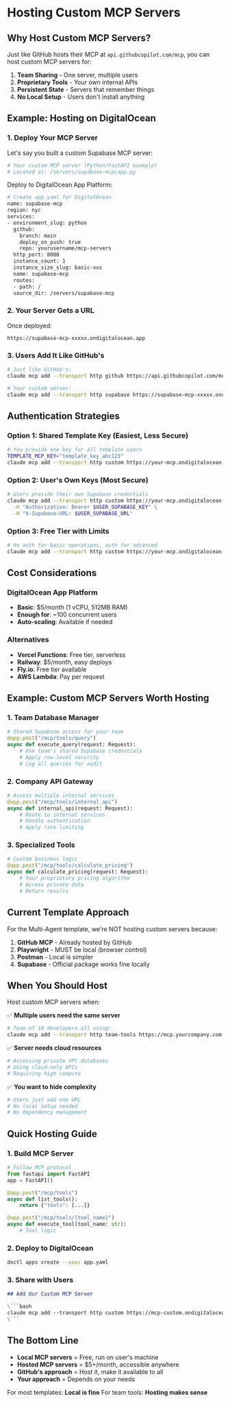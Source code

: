 # Hosting Custom MCP Servers

## Why Host Custom MCP Servers?

Just like GitHub hosts their MCP at `api.githubcopilot.com/mcp`, you can host custom MCP servers for:

1. **Team Sharing** - One server, multiple users
2. **Proprietary Tools** - Your own internal APIs
3. **Persistent State** - Servers that remember things
4. **No Local Setup** - Users don't install anything

## Example: Hosting on DigitalOcean

### 1. Deploy Your MCP Server

Let's say you built a custom Supabase MCP server:

```python
# Your custom MCP server (Python/FastAPI example)
# Located at: /servers/supabase-mcp/app.py
```

Deploy to DigitalOcean App Platform:

```bash
# Create app.yaml for DigitalOcean
name: supabase-mcp
region: nyc
services:
- environment_slug: python
  github:
    branch: main
    deploy_on_push: true
    repo: yourusername/mcp-servers
  http_port: 8080
  instance_count: 1
  instance_size_slug: basic-xxs
  name: supabase-mcp
  routes:
  - path: /
  source_dir: /servers/supabase-mcp
```

### 2. Your Server Gets a URL

Once deployed:
```
https://supabase-mcp-xxxxx.ondigitalocean.app
```

### 3. Users Add It Like GitHub's

```bash
# Just like GitHub's:
claude mcp add --transport http github https://api.githubcopilot.com/mcp -H "Authorization: Bearer $TOKEN"

# Your custom server:
claude mcp add --transport http supabase https://supabase-mcp-xxxxx.ondigitalocean.app -H "Authorization: Bearer $API_KEY"
```

## Authentication Strategies

### Option 1: Shared Template Key (Easiest, Less Secure)
```bash
# You provide one key for all template users
TEMPLATE_MCP_KEY="template_key_abc123"
claude mcp add --transport http custom https://your-mcp.ondigitalocean.app -H "Authorization: Bearer $TEMPLATE_MCP_KEY"
```

### Option 2: User's Own Keys (Most Secure)
```bash
# Users provide their own Supabase credentials
claude mcp add --transport http custom https://your-mcp.ondigitalocean.app \
  -H "Authorization: Bearer $USER_SUPABASE_KEY" \
  -H "X-Supabase-URL: $USER_SUPABASE_URL"
```

### Option 3: Free Tier with Limits
```bash
# No auth for basic operations, auth for advanced
claude mcp add --transport http custom https://your-mcp.ondigitalocean.app
```

## Cost Considerations

### DigitalOcean App Platform
- **Basic**: $5/month (1 vCPU, 512MB RAM)
- **Enough for**: ~100 concurrent users
- **Auto-scaling**: Available if needed

### Alternatives
- **Vercel Functions**: Free tier, serverless
- **Railway**: $5/month, easy deploys
- **Fly.io**: Free tier available
- **AWS Lambda**: Pay per request

## Example: Custom MCP Servers Worth Hosting

### 1. Team Database Manager
```python
# Shared Supabase access for your team
@app.post("/mcp/tools/query")
async def execute_query(request: Request):
    # Use team's shared Supabase credentials
    # Apply row-level security
    # Log all queries for audit
```

### 2. Company API Gateway
```python
# Access multiple internal services
@app.post("/mcp/tools/internal_api")
async def internal_api(request: Request):
    # Route to internal services
    # Handle authentication
    # Apply rate limiting
```

### 3. Specialized Tools
```python
# Custom business logic
@app.post("/mcp/tools/calculate_pricing")
async def calculate_pricing(request: Request):
    # Your proprietary pricing algorithm
    # Access private data
    # Return results
```

## Current Template Approach

For the Multi-Agent template, we're NOT hosting custom servers because:

1. **GitHub MCP** - Already hosted by GitHub
2. **Playwright** - MUST be local (browser control)
3. **Postman** - Local is simpler
4. **Supabase** - Official package works fine locally

## When You Should Host

Host custom MCP servers when:

✅ **Multiple users need the same server**
```bash
# Team of 10 developers all using:
claude mcp add --transport http team-tools https://mcp.yourcompany.com
```

✅ **Server needs cloud resources**
```bash
# Accessing private VPC databases
# Using cloud-only APIs
# Requiring high compute
```

✅ **You want to hide complexity**
```bash
# Users just add one URL
# No local setup needed
# No dependency management
```

## Quick Hosting Guide

### 1. Build MCP Server
```python
# Follow MCP protocol
from fastapi import FastAPI
app = FastAPI()

@app.post("/mcp/tools")
async def list_tools():
    return {"tools": [...]}

@app.post("/mcp/tools/{tool_name}")
async def execute_tool(tool_name: str):
    # Tool logic
```

### 2. Deploy to DigitalOcean
```bash
doctl apps create --spec app.yaml
```

### 3. Share with Users
```markdown
## Add Our Custom MCP Server

\```bash
claude mcp add --transport http custom https://mcp-custom.ondigitalocean.app
\```
```

## The Bottom Line

- **Local MCP servers** = Free, run on user's machine
- **Hosted MCP servers** = $5+/month, accessible anywhere
- **GitHub's approach** = Host it, make it available to all
- **Your approach** = Depends on your needs

For most templates: **Local is fine**
For team tools: **Hosting makes sense**